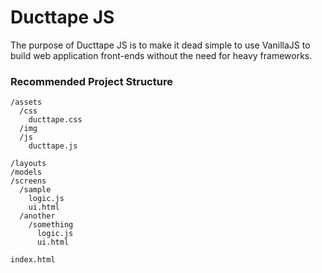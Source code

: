# Ducttape JS

The purpose of Ducttape JS is to make it dead simple to use VanillaJS to build web application front-ends without the need for heavy frameworks. 

### Recommended Project Structure

```
/assets
  /css
    ducttape.css
  /img
  /js
    ducttape.js

/layouts
/models
/screens
  /sample
    logic.js
    ui.html
  /another
    /something
      logic.js
      ui.html

index.html

```